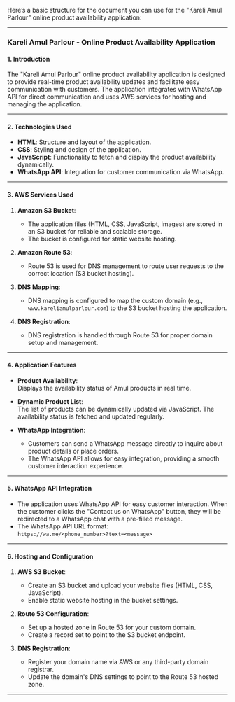 Here’s a basic structure for the document you can use for the "Kareli Amul Parlour" online product availability application:

---

### Kareli Amul Parlour - Online Product Availability Application

#### 1. Introduction

The "Kareli Amul Parlour" online product availability application is designed to provide real-time product availability updates and facilitate easy communication with customers. The application integrates with WhatsApp API for direct communication and uses AWS services for hosting and managing the application.

---

#### 2. Technologies Used

- **HTML**: Structure and layout of the application.
- **CSS**: Styling and design of the application.
- **JavaScript**: Functionality to fetch and display the product availability dynamically.
- **WhatsApp API**: Integration for customer communication via WhatsApp.

---

#### 3. AWS Services Used

1. **Amazon S3 Bucket**:  
   - The application files (HTML, CSS, JavaScript, images) are stored in an S3 bucket for reliable and scalable storage.
   - The bucket is configured for static website hosting.

2. **Amazon Route 53**:  
   - Route 53 is used for DNS management to route user requests to the correct location (S3 bucket hosting).

3. **DNS Mapping**:  
   - DNS mapping is configured to map the custom domain (e.g., `www.kareliamulparlour.com`) to the S3 bucket hosting the application.

4. **DNS Registration**:  
   - DNS registration is handled through Route 53 for proper domain setup and management.

---

#### 4. Application Features

- **Product Availability**:  
  Displays the availability status of Amul products in real time.

- **Dynamic Product List**:  
  The list of products can be dynamically updated via JavaScript. The availability status is fetched and updated regularly.

- **WhatsApp Integration**:  
  - Customers can send a WhatsApp message directly to inquire about product details or place orders.
  - The WhatsApp API allows for easy integration, providing a smooth customer interaction experience.

---

#### 5. WhatsApp API Integration

- The application uses WhatsApp API for easy customer interaction. When the customer clicks the "Contact us on WhatsApp" button, they will be redirected to a WhatsApp chat with a pre-filled message.
- The WhatsApp API URL format:  
  `https://wa.me/<phone_number>?text=<message>`

---

#### 6. Hosting and Configuration

1. **AWS S3 Bucket**:  
   - Create an S3 bucket and upload your website files (HTML, CSS, JavaScript).
   - Enable static website hosting in the bucket settings.

2. **Route 53 Configuration**:  
   - Set up a hosted zone in Route 53 for your custom domain.
   - Create a record set to point to the S3 bucket endpoint.

3. **DNS Registration**:  
   - Register your domain name via AWS or any third-party domain registrar.
   - Update the domain's DNS settings to point to the Route 53 hosted zone.

---

